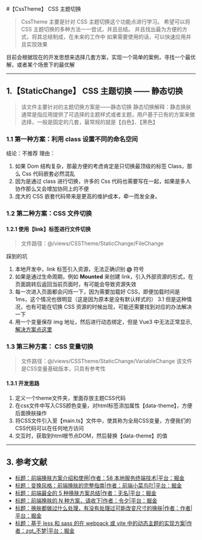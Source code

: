 #【CssTheme】 CSS 主题切换

> CssTheme 主要是针对 CSS 主题切换这个功能点进行学习。
> 希望可以将 CSS 主题切换的多种方法一一尝试，并且总结。
> 并且找出最为方便的方式，将其总结制成，在未来的工作中
> 如果需要使用的话，可以快速应用并且实现效果

目前会根据现在的开发思想来选择几套方案，实现一个简单的案例，寻找一个最优解，或者某个场景下的最优解

---

## 1.【StaticChange】 CSS 主题切换 —— 静态切换

> 该文件主要针对的主题切换方案是——静态切换
> 静态切换解释：静态换肤通常是指应用提供了可选择的主题样式或者主题，用户基于已有的方案来做选择，一般是固定的几套，最常规的就是【白色】、【黑色】

### 1.1 第一种方案：利用 class 设置不同的命名空间

结论：不推荐
理由：

1. 如果 Dom 结构复杂，那最方便的考虑肯定是只切换最顶级的标签 Class，那么 Css 代码嵌套必然混乱
2. 因为是通过 class 进行切换，许多的 Css 代码也需要写在一起，如果是多人协作那么又会增加协同上的不便
3. 庞大的 CSS 嵌套代码带来是更高的维护成本，牵一而发全身。

### 1.2 第二种方案：CSS 文件切换

#### 1.2.1 使用【link】标签进行文件切换

> 文件路径：@/views/CSSTheme/StaticChange/FileChange

踩到的坑

1. 本地开发中，link 标签引入资源，无法正确识别 **@** 符号
2. 如果是通过生命周期，例如 **Mounted** 来创建 link，引入外部资源的形式，在页面跳转后返回当前页面时，有可能会导致资源失效
3. 每一次进入页面都会闪烁一下，因为需要加载好 CSS，即便加载时间是 1ms，这个情况也很明显（这是因为原本是没有默认样式的）
   3.1 但是这种情况，也有可能在切换 CSS 资源的时候出现，可能还需要找到对应的办法解决一下
4. 用一个变量保存 img 地址，然后进行动态绑定，但是 Vue3 中无法正常显示,[解决方案点这里](https://www.jianshu.com/p/edc7a4fff5f4)

### 1.3 第三种方案： CSS 变量切换
>文件路径：@/views/CSSTheme/StaticChange/VariableChange
>该文件是CSS变量基础版本，只具有参考性
#### 1.3.1 开发思路
1. 定义一个theme文件夹，里面存放主题CSS代码
2. 在css文件中写入CSS颜色变量，对html标签添加属性【data-theme】，方便后面换肤操作
3. 将CSS文件引入至【main.ts】文件中，使其称为全局CSS变量，方便我们的CSS代码可以在任何地方访问
4. 交互时，获取到html根节点DOM，然后替换【data-theme】的值


<!-- ---

## 2. CSS 主题切换 —— 动态切换

> 该文件主要针对的主题切换方案是——动态切换
> 解释：通过自定义色值，例如：取色板选择颜色、后台配置好后通过接口返回等等

同时，我们需要了解的新知识点：**动态换肤缓存**

- 利用路由进行标记；
- 利用缓存：cookie 标记、localstorage、native 缓存的方法等；
- 保存到后端服务器，接口获取； -->

---

## 3. 参考文献

- [标题：前端换肤方案介绍和使用|作者：58 本地服务终端技术|平台：掘金](https://juejin.cn/post/7143046677811691527)
- [标题：变换风格：前端换肤的完整指南|作者：前端小菜鸟吖|平台：掘金](https://juejin.cn/post/7315246744158355506)
- [标题：前端最全的 5 种换肤方案总结|作者：无名|平台：掘金](https://juejin.cn/post/7329573754987462693)
- [标题：前端换肤的 N 种方案，请收下|作者：令夕|平台：掘金](https://juejin.cn/post/6844904122643120141?)
- [标题：换肤都做过什么处理，有没有处理过可能改变尺寸的换肤|作者：作者|平台：掘金](https://juejin.cn/post/7063039097983467550?from=search-suggest#heading-3)
- [标题：基于 less 和 sass 的在 webpack 或 vite 中的动态主题的实现方案|作者：zgt\_不梦|平台：掘金](https://juejin.cn/post/6966173655470440456#heading-5)
